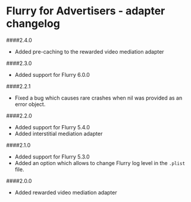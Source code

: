# Flurry for Advertisers - adapter changelog

####2.4.0

- Added pre-caching to the rewarded video mediation adapter

####2.3.0

- Added support for Flurry 6.0.0


####2.2.1

 - Fixed a bug which causes rare crashes when nil was provided as an error object.


####2.2.0 

- Added support for Flurry 5.4.0
- Added interstitial mediation adapter

####2.1.0 

- Added support for Flurry 5.3.0
- Added an option which allows to change Flurry log level in the `.plist` file.
 
####2.0.0

- Added rewarded video mediation adapter